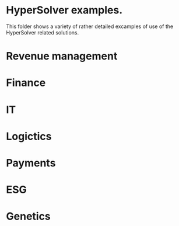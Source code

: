 # HyperSolver examples.
This folder shows a variety of rather detailed excamples of use of the HyperSolver related solutions.

# Revenue management
# Finance
# IT
# Logictics
# Payments

# ESG
# Genetics